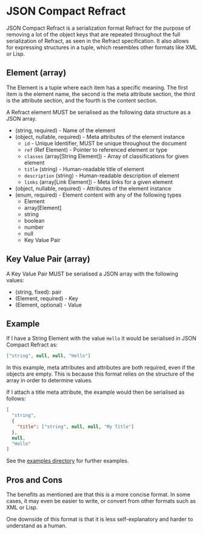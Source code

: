 # JSON Compact Refract

JSON Compact Refract is a serialization format Refract for the purpose of
removing a lot of the object keys that are repeated throughout the full
serialization of Refract, as seen in the Refract specification. It also allows
for expressing structures in a tuple, which resembles other formats like XML or
Lisp.

## Element (array)

The Element is a tuple where each item has a specific meaning. The
first item is the element name, the second is the meta attribute section, the
third is the attribute section, and the fourth is the content section.

A Refract element MUST be serialised as the following data structure as a JSON
array.

- (string, required) - Name of the element
- (object, nullable, required) - Meta attributes of the element instance
    - `id` - Unique Identifier, MUST be unique throughout the document
    - `ref` (Ref Element) - Pointer to referenced element or type
    - `classes` (array[String Element]) - Array of classifications for given element
    - `title` (string) - Human-readable title of element
    - `description` (string) - Human-readable description of element
    - `links` (array[Link Element]) - Meta links for a given element
- (object, nullable, required) - Attributes of the element instance
- (enum, required) - Element content with any of the following types
    - Element
    - array[Element]
    - string
    - boolean
    - number
    - null
    - Key Value Pair

## Key Value Pair (array)

A Key Value Pair MUST be serialised a JSON array with the following values:

- (string, fixed): pair
- (Element, required) - Key
- (Element, optional) - Value

## Example

If I have a String Element with the value `Hello` it would be serialised in
JSON Compact Refract as:

```json
["string", null, null, "Hello"]
```

In this example, meta attributes and attributes are both required, even if the
objects are empty. This is because this format relies on the structure of the
array in order to determine values.

If I attach a title meta attribute, the example would then be serialised as
follows:

```json
[
  "string",
  {
    "title": ["string", null, null, "My Title"]
  },
  null,
  "Hello"
]
```

See the [examples directory](examples/) for further examples.

## Pros and Cons

The benefits as mentioned are that this is a more concise format. In some
cases, it may even be easier to write, or convert from other formats such as
XML or Lisp.

One downside of this format is that it is less self-explanatory and harder to
understand as a human.
